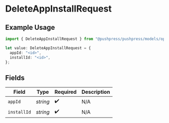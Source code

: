# DeleteAppInstallRequest

## Example Usage

```typescript
import { DeleteAppInstallRequest } from "@pushpress/pushpress/models/operations";

let value: DeleteAppInstallRequest = {
  appId: "<id>",
  installId: "<id>",
};
```

## Fields

| Field              | Type               | Required           | Description        |
| ------------------ | ------------------ | ------------------ | ------------------ |
| `appId`            | *string*           | :heavy_check_mark: | N/A                |
| `installId`        | *string*           | :heavy_check_mark: | N/A                |